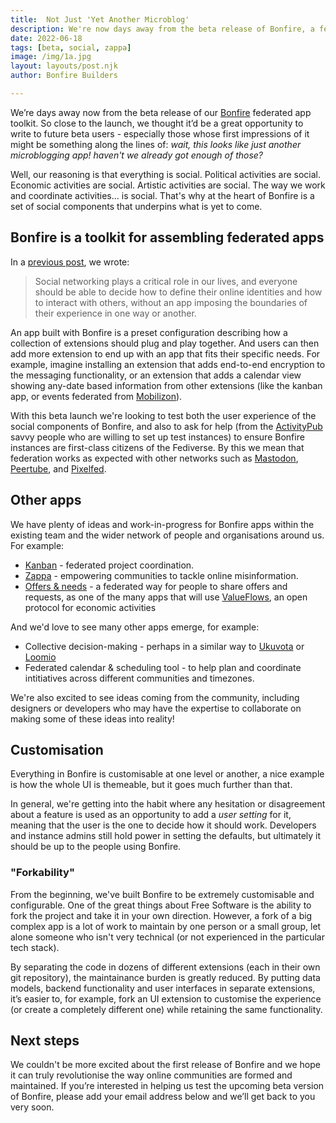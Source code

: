 ```yaml
---
title:  Not Just 'Yet Another Microblog'
description: We're now days away from the beta release of Bonfire, a federated app toolkit. When beta users get their hands on it, however, they might be confused wait, this looks like just another microblogging app! haven't we already got enough of those? 
date: 2022-06-18
tags: [beta, social, zappa]
image: /img/1a.jpg
layout: layouts/post.njk
author: Bonfire Builders

---
```


We’re days away now from the beta release of our [Bonfire](/) federated app toolkit. So close to the launch, we thought it’d be a great opportunity to write to future beta users - especially those whose first impressions of it might be something along the lines of: *wait, this looks like just another microblogging app! haven't we already got enough of those?* 

Well, our reasoning is that everything is social. Political activities are social. Economic activities are social. Artistic activities are social. The way we work and coordinate activities... is social. That's why at the heart of Bonfire is a set of social components that underpins what is yet to come. 

## Bonfire is a toolkit for assembling federated apps
In a [previous post](https://bonfirenetworks.org/posts/let_thousand_bonfires_bloom/), we wrote:

> Social networking plays a critical role in our lives, and everyone should be able to decide how to define their online identities and how to interact with others, without an app imposing the boundaries of their experience in one way or another.

An app built with Bonfire is a preset configuration describing how a collection of extensions should plug and play together. And users can then add more extension to end up with an app that fits their specific needs. For example, imagine installing an extension that adds end-to-end encryption to the messaging functionality, or an extension that adds a calendar view showing any-date based information from other extensions (like the kanban app, or events federated from [Mobilizon](https://joinmobilizon.org/)). 

With this beta launch we're looking to test both the user experience of the social components of Bonfire, and also to ask for help (from the [ActivityPub](https://activitypub.rocks/) savvy people who are willing to set up test instances) to ensure Bonfire instances are first-class citizens of the Fediverse. By this we mean that federation works as expected with other networks such as [Mastodon](https://joinmastodon.org/), [Peertube](https://joinpeertube.org/), and [Pixelfed](https://pixelfed.org/). 

## Other apps
We have plenty of ideas and work-in-progress for Bonfire apps within the existing team and the wider network of people and organisations around us. For example: 

* [Kanban](https://bonfirenetworks.org/posts/bonfire_coordination/) - federated project coordination.
* [Zappa](https://bonfirenetworks.org/tags/zappa/) - empowering communities to tackle online misinformation.
* [Offers & needs](https://bonfirenetworks.org/posts/notes_on_neapoletan_meeting/#suggestions-for-next-extensions) - a federated way for people to share offers and requests, as one of the many apps that will use [ValueFlows](https://valueflo.ws), an open protocol for economic activities 

And we'd love to see many other apps emerge, for example:

* Collective decision-making - perhaps in a similar way to [Ukuvota](https://ukuvota.world/) or [Loomio](https://www.loomio.com/)
* Federated calendar & scheduling tool - to help plan and coordinate intitiatives across different communities and timezones. 

We're also excited to see ideas coming from the community, including designers or developers who may have the expertise to collaborate on making some of these ideas into reality! 

## Customisation
Everything in Bonfire is customisable at one level or another, a nice example is how the whole UI is themeable, but it goes much further than that. 

In general, we're getting into the habit where any hesitation or disagreement about a feature is used as an opportunity to add a *user setting* for it, meaning that the user is the one to decide how it should work. Developers and instance admins still hold power in setting the defaults, but ultimately it should be up to the people using Bonfire.

### "Forkability"
From the beginning, we've built Bonfire to be extremely customisable and configurable. One of the great things about Free Software is the ability to fork the project and take it in your own direction. However, a fork of a big complex app is a lot of work to maintain by one person or a small group, let alone someone who isn't very technical (or not experienced in the particular tech stack).

By separating the code in dozens of different extensions (each in their own git repository), the maintainance burden is greatly reduced. By putting data models, backend functionality and user interfaces in separate extensions, it’s easier to, for example, fork an UI extension to customise the experience (or create a completely different one) while retaining the same functionality.

## Next steps
We couldn't be more excited about the first release of Bonfire and we hope it can truly revolutionise the way online communities are formed and maintained. If you’re interested in helping us test the upcoming beta version of Bonfire, please add your email address below and we’ll get back to you very soon. 
